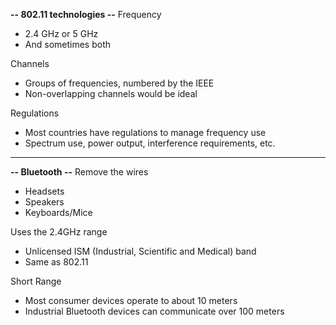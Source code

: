 **-- 802.11 technologies --**
Frequency
- 2.4 GHz or 5 GHz
- And sometimes both

Channels
- Groups of frequencies, numbered by the IEEE
- Non-overlapping channels would be ideal

Regulations
- Most countries have regulations to manage frequency use
- Spectrum use, power output, interference requirements, etc.
---
**-- Bluetooth --**
Remove the wires
- Headsets
- Speakers
- Keyboards/Mice

Uses the 2.4GHz range
- Unlicensed ISM (Industrial, Scientific and Medical) band
- Same as 802.11

Short Range
- Most consumer devices operate to about 10 meters
- Industrial Bluetooth devices can communicate over 100 meters